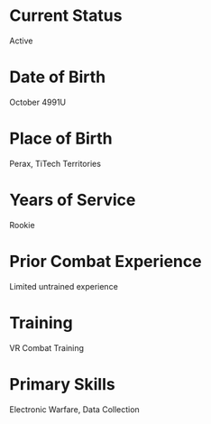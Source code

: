 # Current Status
Active

# Date of Birth
October 4991U

# Place of Birth
Perax, TiTech Territories

# Years of Service
Rookie

# Prior Combat Experience
Limited untrained experience

# Training
VR Combat Training

# Primary Skills
Electronic Warfare, Data Collection